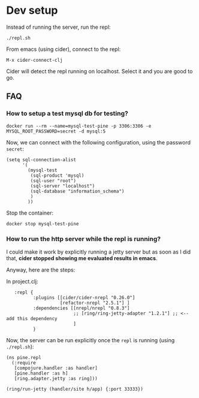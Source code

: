 # Dev setup

Instead of running the server, run the repl:

```
./repl.sh
```

From emacs (using cider), connect to the repl:

```
M-x cider-connect-clj
```

Cider will detect the repl running on localhost. Select it and you are good to go.

## FAQ

### How to setup a test mysql db for testing?

```
docker run --rm --name=mysql-test-pine -p 3306:3306 -e MYSQL_ROOT_PASSWORD=secret -d mysql:5
```

Now, we can connect with the following configuration, using the password `secret`:

```
(setq sql-connection-alist
      '(
        (mysql-test
         (sql-product 'mysql)
         (sql-user "root")
         (sql-server "localhost")
         (sql-database "information_schema")
         )
        ))
```


Stop the container:

```
docker stop mysql-test-pine
```

### How to run the http server while the repl is running?

I could make it work by explicitly running a jetty server but as soon as I did
that, **cider stopped showing me evaluated results in emacs**.

Anyway, here are the steps:

In project.clj:

```
   :repl {
          :plugins [[cider/cider-nrepl "0.26.0"]
                    [refactor-nrepl "2.5.1"] ]
          :dependencies [[nrepl/nrepl "0.8.3"]
                         ;; [ring/ring-jetty-adapter "1.2.1"] ;; <-- add this dependency
                         ]
          }
```

Now, the server can be run explicitly once the `repl` is running (using `./repl.sh`):

```
(ns pine.repl
  (:require
   [compojure.handler :as handler]
   [pine.handler :as h]
   [ring.adapter.jetty :as ring]))

(ring/run-jetty (handler/site h/app) {:port 33333})
```
